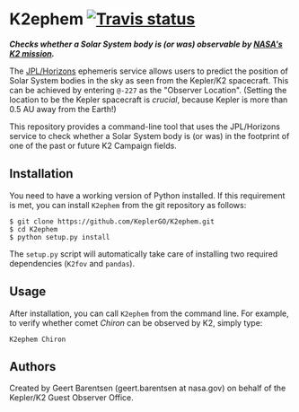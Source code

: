 # K2ephem [![Travis status](https://travis-ci.org/KeplerGO/K2ephem.svg)](https://travis-ci.org/KeplerGO/K2ephem)
***Checks  whether a Solar System body is (or was) observable by [NASA's K2 mission](http://keplerscience.arc.nasa.gov).***

The [JPL/Horizons](http://ssd.jpl.nasa.gov/horizons.cgi)
ephemeris service allows users to predict the position
of Solar System bodies in the sky as seen from the Kepler/K2 spacecraft.
This can be achieved by entering `@-227` as the "Observer Location".
(Setting the location to be the Kepler spacecraft is *crucial*,
because Kepler is more than 0.5 AU away from the Earth!)

This repository provides a command-line tool that uses the JPL/Horizons
service to check whether a Solar System body is (or was) in the footprint
of one of the past or future K2 Campaign fields.

## Installation
You need to have a working version of Python installed.
If this requirement is met, you can install `K2ephem`
from the git repository as follows:
```
$ git clone https://github.com/KeplerGO/K2ephem.git
$ cd K2ephem
$ python setup.py install
```
The `setup.py` script will automatically take care of installing two required dependencies (`K2fov` and `pandas`).

## Usage
After installation, you can call `K2ephem` from the command line.
For example, to verify whether comet *Chiron* can be observed by K2,
simply type:
```
K2ephem Chiron
```

## Authors
Created by Geert Barentsen (geert.barentsen at nasa.gov)
on behalf of the Kepler/K2 Guest Observer Office.
